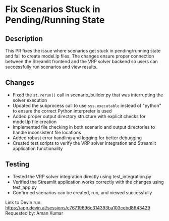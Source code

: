 # Fix Scenarios Stuck in Pending/Running State

## Description
This PR fixes the issue where scenarios get stuck in pending/running state and fail to create model.lp files. The changes ensure proper connection between the Streamlit frontend and the VRP solver backend so users can successfully run scenarios and view results.

## Changes
- Fixed the `st.rerun()` call in scenario_builder.py that was interrupting the solver execution
- Updated the subprocess call to use `sys.executable` instead of "python" to ensure the correct Python interpreter is used
- Added proper output directory structure with explicit checks for model.lp file creation
- Implemented file checking in both scenario and output directories to handle inconsistent file locations
- Added robust error handling and logging for better debugging
- Created test scripts to verify the VRP solver integration and Streamlit application functionality

## Testing
- Tested the VRP solver integration directly using test_integration.py
- Verified the Streamlit application works correctly with the changes using test_app.py
- Confirmed scenarios can be created, run, and viewed successfully

Link to Devin run: https://app.devin.ai/sessions/c76719696c314393ba103cebd8643429
Requested by: Aman Kumar
